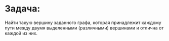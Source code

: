 # Задача:
Найти такую вершину заданного графа, которая принадлежит каждому пути между двумя выделенными (различными) вершинами и отлична от каждой из них.